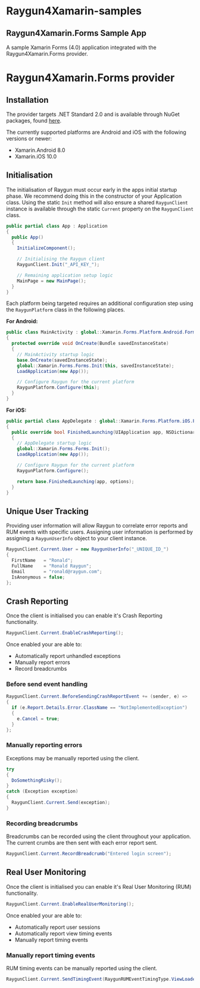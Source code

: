 # Raygun4Xamarin-samples

## Raygun4Xamarin.Forms Sample App

A sample Xamarin Forms (4.0) application integrated with the Raygun4Xamarin.Forms provider.

# Raygun4Xamarin.Forms provider

## Installation

The provider targets .NET Standard 2.0 and is available through NuGet packages, found [here](https://www.nuget.org/packages/raygun4xamarin.forms/).

The currently supported platforms are Android and iOS with the following versions or newer:
 
 * Xamarin.Android 8.0
 * Xamarin.iOS 10.0

## Initialisation

The initialisation of Raygun must occur early in the apps initial startup phase. We recommend doing this in the constructor of your Application class. Using the static `Init` method will also ensure a shared `RaygunClient` instance is available through the static `Current` property on the `RaygunClient` class.

``` csharp
public partial class App : Application
{
  public App()
  {
    InitializeComponent();

    // Initialising the Raygun client 
    RaygunClient.Init("_API_KEY_");

    // Remaining application setup logic
    MainPage = new MainPage();
  }
}
```

Each platform being targeted requires an additional configuration step using the `RaygunPlatform` class in the following places. 

**For Android:**

``` csharp
public class MainActivity : global::Xamarin.Forms.Platform.Android.FormsAppCompatActivity
{
  protected override void OnCreate(Bundle savedInstanceState)
  {
    // MainActivity startup logic
    base.OnCreate(savedInstanceState);
    global::Xamarin.Forms.Forms.Init(this, savedInstanceState);
    LoadApplication(new App());

    // Configure Raygun for the current platform
    RaygunPlatform.Configure(this);
  }
}
```

**For iOS:**

``` csharp
public partial class AppDelegate : global::Xamarin.Forms.Platform.iOS.FormsApplicationDelegate
{
  public override bool FinishedLaunching(UIApplication app, NSDictionary options)
  {
    // AppDelegate startup logic
    global::Xamarin.Forms.Forms.Init();
    LoadApplication(new App());

    // Configure Raygun for the current platform
    RaygunPlatform.Configure();

    return base.FinishedLaunching(app, options);
  }
}
```

## Unique User Tracking

Providing user information will allow Raygun to correlate error reports and RUM events with specific users.
Assigning user information is performed by assigning a `RaygunUserInfo` object to your client instance. 

``` csharp
RaygunClient.Current.User = new RaygunUserInfo("_UNIQUE_ID_")
{
  FirstName   = "Ronald";
  FullName    = "Ronald Raygun";
  Email       = "ronald@raygun.com";
  IsAnonymous = false;
};
```

## Crash Reporting

Once the client is initialised you can enable it's Crash Reporting functionality.

``` csharp
RaygunClient.Current.EnableCrashReporting();
```

Once enabled your are able to:
* Automatically report unhandled exceptions
* Manually report errors
* Record breadcrumbs

### Before send event handling

``` csharp
RaygunClient.Current.BeforeSendingCrashReportEvent += (sender, e) =>
{
  if (e.Report.Details.Error.ClassName == "NotImplementedException")
  {
   	e.Cancel = true;
  }
};
```

### Manually reporting errors

Exceptions may be manually reported using the client.

``` csharp
try
{
  DoSomethingRisky();
}
catch (Exception exception)
{
  RaygunClient.Current.Send(exception);
}
```

### Recording breadcrumbs

Breadcrumbs can be recorded using the client throughout your application. The current crumbs are then sent with each error report sent.

``` csharp
RaygunClient.Current.RecordBreadcrumb("Entered login screen");
```

## Real User Monitoring

Once the client is initialised you can enable it's Real User Monitoring (RUM) functionality.

``` csharp
RaygunClient.Current.EnableRealUserMonitoring();
```

Once enabled your are able to:
* Automatically report user sessions
* Automatically report view timing events
* Manually report timing events

### Manually report timing events

RUM timing events can be manually reported using the client. 

``` csharp
RaygunClient.Current.SendTimingEvent(RaygunRUMEventTimingType.ViewLoaded, "TestView", 123);
```
